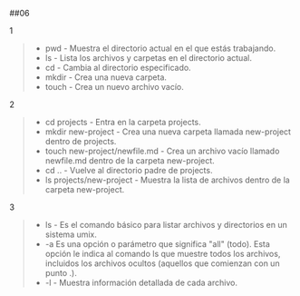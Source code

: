 
##06

1
> - pwd - Muestra el directorio actual en el que estás trabajando.
> - ls - Lista los archivos y carpetas en el directorio actual.
> - cd - Cambia al directorio especificado.
> - mkdir - Crea una nueva carpeta.
> - touch - Crea un nuevo archivo vacío.

2
> - cd projects - Entra en la carpeta projects.
> - mkdir new-project - Crea una nueva carpeta llamada new-project dentro de projects.
> - touch new-project/newfile.md - Crea un archivo vacío llamado newfile.md dentro de la carpeta new-project.
> - cd .. - Vuelve al directorio padre de projects.
> - ls projects/new-project - Muestra la lista de archivos dentro de la carpeta new-project.

3
> - ls - Es el comando básico para listar archivos y directorios en un sistema umix.
> - -a Es una opción o parámetro que significa "all" (todo). Esta opción le indica al comando ls que muestre todos los archivos, incluidos los archivos ocultos (aquellos que comienzan con un punto .).
> - -l - Muestra información detallada de cada archivo.






